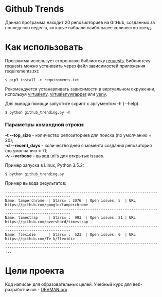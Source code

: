 # Github Trends

Данная программа находит 20 репозиоториев на GitHub, созданных за последнюю неделю, которые набрали наибольшее количество звезд.

# Как использовать
Программа использует стороннюю библиотеку [requests](https://github.com/kennethreitz/requests).
Библиотеку requests можно установить через файл зависимостей приложения requirements.txt:
```#!bash
$ pip3 install -r requirements.txt
```
Рекомендуется устанавливать зависимости в виртуальном окружении, используя [virtualenv](https://github.com/pypa/virtualenv), [virtualenvwrapper](https://pypi.python.org/pypi/virtualenvwrapper) или [venv](https://docs.python.org/3/library/venv.html).

Для вывода помощи запустите скрипт с аргументом -h (--help):
```#!bash
$ python github_trending.py -h
```
### Параметры командной строки:
**-t --top_size** - количество репозиториев для поиска (по умолчанию = 20);  
**-d --recent_days** - количество дней с момента создания репозитория (по умолчанию = 7);  
**-v --verbose** - вывод url's для открытых issues.  

Пример запуска в Linux, Python 3.5.2:
```#!bash
$ python github_trending.py
```
Пример вывода результатов:
```#!bash
----------------------------------------------------------------------------------------------------
Name: tamperchrome  | Stars★ : 2076  | Open issues: 5  | URL https://github.com/google/tamperchrome       
----------------------------------------------------------------------------------------------------
Name: timestrap     | Stars★ :  993  | Open issues: 21 | URL https://github.com/overshard/timestrap       
----------------------------------------------------------------------------------------------------
Name: flexidie      | Stars★ :  523  | Open issues: 0  | URL https://github.com/Te-k/flexidie             
----------------------------------------------------------------------------------------------------
...

```

# Цели проекта

Код написан для образовательных целей. Учебный курс для веб-разработчиков - [DEVMAN.org](https://devman.org)
